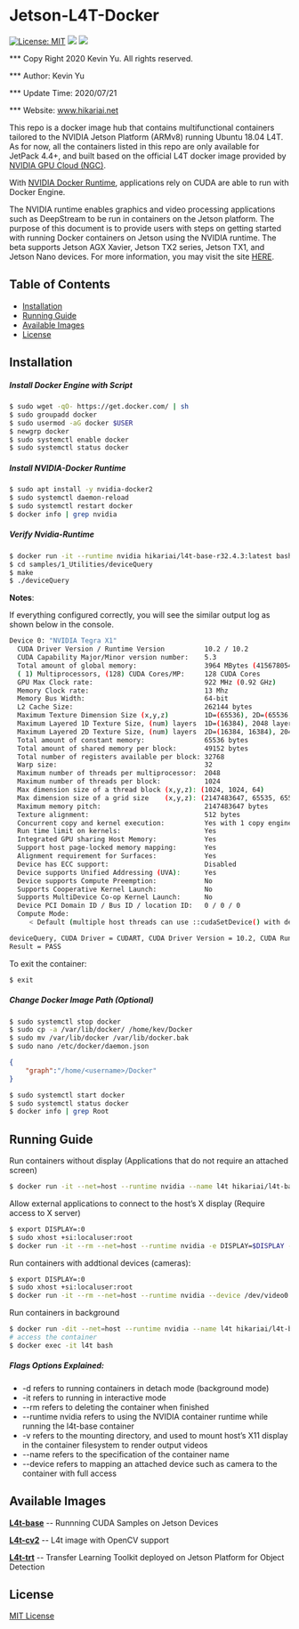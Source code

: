 # Jetson-L4T-Docker

[![License: MIT](https://img.shields.io/badge/License-MIT-red.svg)](https://opensource.org/licenses/MIT)
![](https://img.shields.io/static/v1?label=Device&message=Jetson(ARMv8)&color=orange)
![](https://img.shields.io/static/v1?label=Docker&message=19.03.9&color=blue)

*** Copy Right 2020 Kevin Yu. All rights reserved.

*** Author: Kevin Yu

*** Update Time: 2020/07/21

*** Website: www.hikariai.net

This repo is a docker image hub that contains multifunctional containers tailored to the NVIDIA Jetson Platform (ARMv8) running Ubuntu 18.04 L4T. As for now, all the containers listed in this repo are only available for JetPack 4.4+, and built based on the official L4T docker image provided by [NVIDIA GPU Cloud (NGC)](https://ngc.nvidia.com/).

With [NVIDIA Docker Runtime](https://developer.nvidia.com/nvidia-container-runtime), applications rely on CUDA are able to run with Docker Engine.

The NVIDIA runtime enables graphics and video processing applications such as DeepStream to be run in containers on the Jetson platform. The purpose of this document is to provide users with steps on getting started with running Docker containers on Jetson using the NVIDIA runtime. The beta supports Jetson AGX Xavier, Jetson TX2 series, Jetson TX1, and Jetson Nano devices. For more information, you may visit the site [HERE](https://github.com/NVIDIA/nvidia-docker/wiki/NVIDIA-Container-Runtime-on-Jetson).

Table of Contents
-----------------

* [Installation](#installation)
* [Running Guide](#running-guide)
* [Available Images](#available-images)
* [License](#license)

Installation
------------

##### Install Docker Engine with Script

```bash
$ sudo wget -qO- https://get.docker.com/ | sh
$ sudo groupadd docker
$ sudo usermod -aG docker $USER
$ newgrp docker 
$ sudo systemctl enable docker
$ sudo systemctl status docker
```

##### Install NVIDIA-Docker Runtime

```bash
$ sudo apt install -y nvidia-docker2
$ sudo systemctl daemon-reload
$ sudo systemctl restart docker
$ docker info | grep nvidia
```

##### Verify Nvidia-Runtime

```bash
$ docker run -it --runtime nvidia hikariai/l4t-base-r32.4.3:latest bash 
$ cd samples/1_Utilities/deviceQuery
$ make
$ ./deviceQuery
```

**Notes**: 

If everything configured correctly, you will see the similar output log as shown below in the console.

```bash
Device 0: "NVIDIA Tegra X1"
  CUDA Driver Version / Runtime Version          10.2 / 10.2
  CUDA Capability Major/Minor version number:    5.3
  Total amount of global memory:                 3964 MBytes (4156780544 bytes)
  ( 1) Multiprocessors, (128) CUDA Cores/MP:     128 CUDA Cores
  GPU Max Clock rate:                            922 MHz (0.92 GHz)
  Memory Clock rate:                             13 Mhz
  Memory Bus Width:                              64-bit
  L2 Cache Size:                                 262144 bytes
  Maximum Texture Dimension Size (x,y,z)         1D=(65536), 2D=(65536, 65536), 3D=(4096, 4096, 4096)
  Maximum Layered 1D Texture Size, (num) layers  1D=(16384), 2048 layers
  Maximum Layered 2D Texture Size, (num) layers  2D=(16384, 16384), 2048 layers
  Total amount of constant memory:               65536 bytes
  Total amount of shared memory per block:       49152 bytes
  Total number of registers available per block: 32768
  Warp size:                                     32
  Maximum number of threads per multiprocessor:  2048
  Maximum number of threads per block:           1024
  Max dimension size of a thread block (x,y,z): (1024, 1024, 64)
  Max dimension size of a grid size    (x,y,z): (2147483647, 65535, 65535)
  Maximum memory pitch:                          2147483647 bytes
  Texture alignment:                             512 bytes
  Concurrent copy and kernel execution:          Yes with 1 copy engine(s)
  Run time limit on kernels:                     Yes
  Integrated GPU sharing Host Memory:            Yes
  Support host page-locked memory mapping:       Yes
  Alignment requirement for Surfaces:            Yes
  Device has ECC support:                        Disabled
  Device supports Unified Addressing (UVA):      Yes
  Device supports Compute Preemption:            No
  Supports Cooperative Kernel Launch:            No
  Supports MultiDevice Co-op Kernel Launch:      No
  Device PCI Domain ID / Bus ID / location ID:   0 / 0 / 0
  Compute Mode:
     < Default (multiple host threads can use ::cudaSetDevice() with device simultaneously) >

deviceQuery, CUDA Driver = CUDART, CUDA Driver Version = 10.2, CUDA Runtime Version = 10.2, NumDevs = 1
Result = PASS
```

To exit the container:

```bash
$ exit
```

<a name="installation"></a>

##### Change Docker Image Path (Optional)

```bash
$ sudo systemctl stop docker
$ sudo cp -a /var/lib/docker/ /home/kev/Docker
$ sudo mv /var/lib/docker /var/lib/docker.bak
$ sudo nano /etc/docker/daemon.json
```

```json
{
    "graph":"/home/<username>/Docker"
}
```

```bash
$ sudo systemctl start docker
$ sudo systemctl status docker
$ docker info | grep Root
```

Running Guide
-------------

Run containers without display (Applications that do not require an attached screen)
```bash
$ docker run -it --net=host --runtime nvidia --name l4t hikariai/l4t-base-r32.4.3 bash
```

Allow external applications to connect to the host’s X display (Require access to X server)
```bash
$ export DISPLAY=:0
$ sudo xhost +si:localuser:root
$ docker run -it --rm --net=host --runtime nvidia -e DISPLAY=$DISPLAY -v /tmp/.X11-unix/:/tmp/.X11-unix hikariai/l4t-base:r32.4.3 bash
```

Run containers with addtional devices (cameras):
```bash
$ export DISPLAY=:0
$ sudo xhost +si:localuser:root
$ docker run -it --rm --net=host --runtime nvidia --device /dev/video0:/dev/video0 -e DISPLAY=$DISPLAY -v /tmp/.X11-unix/:/tmp/.X11-unix hikariai/l4t-base-r32.4.3 bash
```

Run containers in background
```bash
$ docker run -dit --net=host --runtime nvidia --name l4t hikariai/l4t-base-r32.4.3 bash
# access the container
$ docker exec -it l4t bash
```

<a name="running-guide"></a>

##### Flags Options Explained:

- -d refers to running containers in detach mode (background mode) 
- -it refers to running in interactive mode
- --rm refers to deleting the container when finished
- --runtime nvidia refers to using the NVIDIA container runtime while running the l4t-base container
- -v refers to the mounting directory, and used to mount host’s X11 display in the container filesystem to render output videos
- --name refers to the specification of the container name
- --device refers to mapping an attached device such as camera to the container with full access

Available Images
----------------

[**L4t-base**](https://github.com/yqlbu/l4t-docker/tree/master/l4t-base-r32.4.3) -- Runnning CUDA Samples on Jetson Devices

[**L4t-cv2**]() -- L4t image with OpenCV support

[**L4t-trt**]() -- Transfer Learning Toolkit deployed on Jetson Platform for Object Detection


License
-------

[MIT License](https://github.com/yqlbu/l4t-docker/blob/master/LICENSE)

<a name="license"></a>